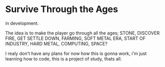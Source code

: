 # Survive Through the Ages
in development.

The idea is to make the player go through all the ages; STONE, DISCOVER FIRE, GET SETTLE DOWN, FARMING, SOFT METAL ERA, START OF INDUSTRY, HARD METAL, COMPUTING, SPACE?

I realy don't have any plans for now how this is gonna work, i'm just learning how to code, this is a project of study, thats all.
